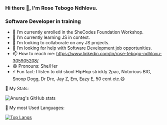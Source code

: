 ### Hi there 👋, I'm Rose Tebogo Ndhlovu.
### Software Developer in training

- 🔭 I’m currently enrolled in the SheCodes Foundation Workshop.
- 🌱 I’m currently learning JS in context.
- 👯 I’m looking to collaborate on any JS projects.
- 🤔 I’m looking for help with Software Development job opportunities.
- 📫 How to reach me: https://www.linkedin.com/in/rose-tebogo-ndhlovu-305905208/
- 😄 Pronouns: She/Her
- ⚡ Fun fact: I listen to old skool HipHop strickly 2pac, Notorious BIG, Snoop Dogg, Dr Dre, Jay Z, Em, Eazy E, 50 cent etc.😄


🌱 My Stats:


![Anurag's GitHub stats](https://github-readme-stats.vercel.app/api?username=rosesweetroux02&show_icons=true&theme=radical)


 💬 My most Used Languages:
 

[![Top Langs](https://github-readme-stats.vercel.app/api/top-langs/?username=rosesweetroux02&hide_progress=true)](https://github.com/anuraghazra/github-readme-stats)
